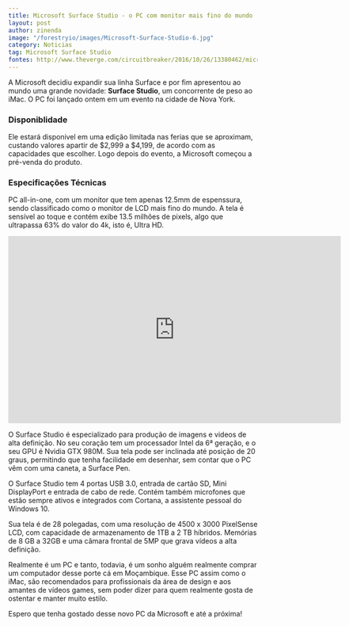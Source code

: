 ```yaml
---
title: Microsoft Surface Studio - o PC com monitor mais fino do mundo
layout: post
author: zinenda
image: "/forestryio/images/Microsoft-Surface-Studio-6.jpg"
category: Noticias
tag: Microsoft Surface Studio
fontes: http://www.theverge.com/circuitbreaker/2016/10/26/13380462/microsoft-surface-studio-pc-computer-announced-features-price-release-date
---
```


A Microsoft decidiu expandir sua linha Surface e por fim apresentou ao mundo uma grande novidade: **Surface Studio**, um concorrente de peso ao iMac.
O PC foi lançado ontem em um evento na cidade de Nova York.

### Disponiblidade
Ele estará disponivel em uma edição limitada nas ferias que se aproximam, custando valores apartir de $2,999 a $4,199, de acordo com as capacidades que escolher.
Logo depois do evento, a Microsoft começou a pré-venda do produto.

### Especificações Técnicas
PC all-in-one, com um monitor que tem apenas 12.5mm de espenssura, sendo classificado como o monitor de LCD mais fino do mundo.
A tela é sensível ao toque e contém exibe 13.5 milhões de pixels, algo que ultrapassa 63% do valor do 4k, isto é, Ultra HD.

<iframe width="672" height="378" src="https://www.youtube.com/embed/BzMLA8YIgG0" frameborder="0" allowfullscreen></iframe>

O Surface Studio é especializado para produção de imagens e videos de alta definição.
No seu coração tem um processador Intel da 6ª geração, e o seu GPU é Nvidia GTX 980M.
Sua tela pode ser inclinada até posição de 20 graus, permitindo que tenha facilidade em desenhar, sem contar que o PC vêm com uma caneta, a Surface Pen.


O Surface Studio tem 4 portas USB 3.0, entrada de cartão SD, Mini DisplayPort e entrada de cabo de rede.
Contém também microfones que estão sempre ativos e integrados com Cortana, a assistente pessoal do Windows 10.

Sua tela é de 28 polegadas, com uma resolução de 4500 x 3000 PixelSense LCD, com capacidade de armazenamento de 1TB a 2 TB híbridos.
Memórias de 8 GB a 32GB e uma câmara frontal de 5MP que grava vídeos a alta definição.

Realmente é um PC e tanto, todavia, é um sonho alguém realmente comprar um computador desse porte cá em Moçambique.
Esse PC assim como o iMac, são recomendados para profissionais da área de design e aos amantes de vídeos games, sem poder dizer para  quem realmente gosta de ostentar e manter muito estilo.

Espero que tenha gostado desse novo PC da Microsoft e até a próxima!
